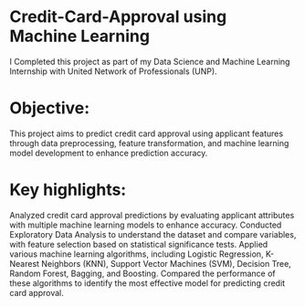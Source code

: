 # Credit-Card-Approval using Machine Learning
I Completed this project as part of my Data Science and Machine Learning Internship with United Network of Professionals (UNP).
# Objective:
This project aims to predict credit card approval using applicant features through data preprocessing, feature transformation, and machine learning model development to enhance prediction accuracy.
# Key highlights:
Analyzed credit card approval predictions by evaluating applicant attributes with multiple machine learning models to enhance accuracy.
Conducted Exploratory Data Analysis to understand the dataset and compare variables, with feature selection based on statistical significance tests.
Applied various machine learning algorithms, including Logistic Regression, K-Nearest Neighbors (KNN), Support Vector Machines (SVM), Decision Tree, Random Forest, Bagging, and Boosting.
Compared the performance of these algorithms to identify the most effective model for predicting credit card approval.
